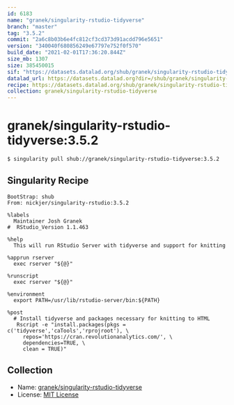 ```yaml
---
id: 6183
name: "granek/singularity-rstudio-tidyverse"
branch: "master"
tag: "3.5.2"
commit: "2a6c8b03b6e4fc812cf3cd373d91acdd796e5651"
version: "340040f680856249e67797e752f0f570"
build_date: "2021-02-01T17:36:20.844Z"
size_mb: 1307
size: 385450015
sif: "https://datasets.datalad.org/shub/granek/singularity-rstudio-tidyverse/3.5.2/2021-02-01-2a6c8b03-340040f6/340040f680856249e67797e752f0f570.simg"
datalad_url: https://datasets.datalad.org?dir=/shub/granek/singularity-rstudio-tidyverse/3.5.2/2021-02-01-2a6c8b03-340040f6/
recipe: https://datasets.datalad.org/shub/granek/singularity-rstudio-tidyverse/3.5.2/2021-02-01-2a6c8b03-340040f6/Singularity
collection: granek/singularity-rstudio-tidyverse
---
```


# granek/singularity-rstudio-tidyverse:3.5.2

```bash
$ singularity pull shub://granek/singularity-rstudio-tidyverse:3.5.2
```

## Singularity Recipe

```singularity
BootStrap: shub
From: nickjer/singularity-rstudio:3.5.2

%labels
  Maintainer Josh Granek
#  RStudio_Version 1.1.463

%help
  This will run RStudio Server with tidyverse and support for knitting

%apprun rserver
  exec rserver "${@}"

%runscript
  exec rserver "${@}"

%environment
  export PATH=/usr/lib/rstudio-server/bin:${PATH}

%post
  # Install tidyverse and packages necessary for knitting to HTML 
   Rscript -e "install.packages(pkgs = c('tidyverse','caTools','rprojroot'), \
     repos='https://cran.revolutionanalytics.com/', \
     dependencies=TRUE, \
     clean = TRUE)"
```

## Collection

 - Name: [granek/singularity-rstudio-tidyverse](https://github.com/granek/singularity-rstudio-tidyverse)
 - License: [MIT License](https://api.github.com/licenses/mit)

